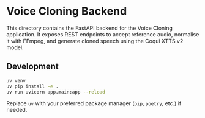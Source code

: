 # Voice Cloning Backend

This directory contains the FastAPI backend for the Voice Cloning application. It exposes
REST endpoints to accept reference audio, normalise it with FFmpeg, and generate cloned speech
using the Coqui XTTS v2 model.

## Development

```bash
uv venv
uv pip install -e .
uv run uvicorn app.main:app --reload
```

Replace `uv` with your preferred package manager (`pip`, `poetry`, etc.) if needed.
